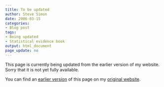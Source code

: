 ```yaml
---
title: To be updated
author: Steve Simon
date: 2006-03-15
categories:
- Blog post
tags:
- Being updated
- Statistical evidence book
output: html_document
page_update: no
---
```


This page is currently being updated from the earlier version of my website. Sorry that it is not yet fully available.

<!---More--->


You can find an [earlier version][sim1] of this page on my [original website][sim2].

[sim1]: http://www.pmean.com/08/Update060315.html
[sim2]: http://www.pmean.com/original_site.html
